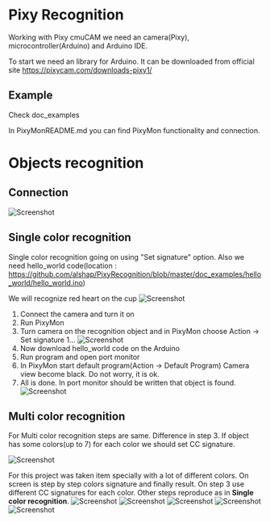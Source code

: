 # Pixy Recognition

Working with Pixy cmuCAM we need an camera(Pixy), microcontroller(Arduino) and Arduino IDE.

To start we need an library for Arduino. It can be downloaded from official site https://pixycam.com/downloads-pixy1/
## Example
Check doc_examples

In PixyMonREADME.md you can find PixyMon functionality and connection.

# Objects recognition

## Connection
![Screenshot](https://github.com/alshap/PixyRecognition/blob/master/images/con1.jpg)
## Single color recognition

Single color recognition going on using "Set signature" option.
Also we need hello_world code(location : https://github.com/alshap/PixyRecognition/blob/master/doc_examples/hello_world/hello_world.ino)

We will recognize red heart on the cup
![Screenshot](https://github.com/alshap/PixyRecognition/blob/master/images/cup.jpg)

1. Connect the camera and turn it on
2. Run PixyMon
3. Turn camera on the recognition object and in PixyMon choose Action -> Set signature 1...
![Screenshot](https://github.com/alshap/PixyRecognition/blob/master/images/singlerec1.jpg)
4. Now download hello_world code on the Arduino 
5. Run program and open port monitor
6. In PixyMon start default program(Action -> Default Program)
Camera view become black. Do not worry, it is ok.
7. All is done. In port monitor should be written that object is found.
![Screenshot](https://github.com/alshap/PixyRecognition/blob/master/images/program.jpg)


## Multi color recognition

For Multi color recognition steps are same. Difference in step 3.
If object has some colors(up to 7) for each color we should set CC signature.

![Screenshot](https://github.com/alshap/PixyRecognition/blob/master/images/item.jpg)

For this project was taken item specially with a lot of different colors.
On screen is step by step colors signature and finally result. On step 3 use different CC signatures for each color. Other steps reproduce as in **Single color recognition**.
![Screenshot](https://github.com/alshap/PixyRecognition/blob/master/images/CC1.jpg)
![Screenshot](https://github.com/alshap/PixyRecognition/blob/master/images/CC2.jpg)
![Screenshot](https://github.com/alshap/PixyRecognition/blob/master/images/CC3.jpg)
![Screenshot](https://github.com/alshap/PixyRecognition/blob/master/images/multi1.jpg)
![Screenshot](https://github.com/alshap/PixyRecognition/blob/master/images/multi2.jpg)
